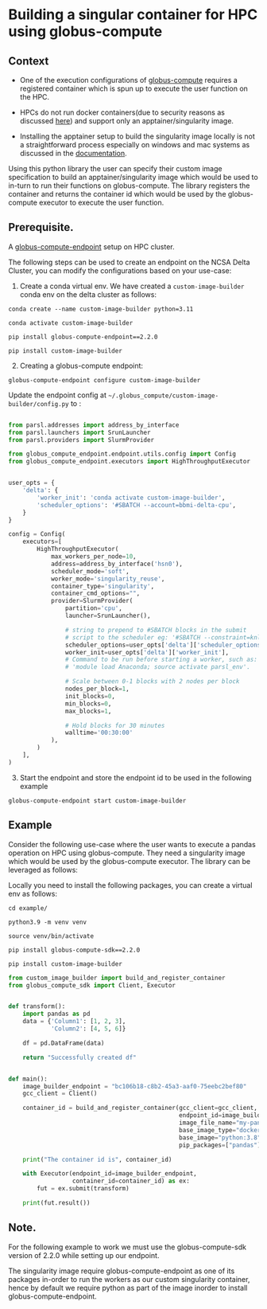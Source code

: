 # Building a singular container for HPC using globus-compute

## Context
* One of the execution configurations of [globus-compute](https://www.globus.org/compute) requires a registered container which is spun up to execute the user function on the HPC.

* HPCs do not run docker containers(due to security reasons as discussed [here](https://docs.vscentrum.be/software/singularity.html)) and support only an apptainer/singularity image.

* Installing the apptainer setup to build the singularity image locally is not a straightforward process especially on windows and mac systems as discussed in the [documentation](https://apptainer.org/docs/admin/main/installation.html).

Using this python library the user can specify their custom image specification to build an apptainer/singularity image 
which would be used to in-turn to run their functions on globus-compute. The library registers the container and 
returns the container id which would be used by the globus-compute executor to execute the user function.


## Prerequisite.
A [globus-compute-endpoint](https://globus-compute.readthedocs.io/en/latest/endpoints.html) setup on HPC cluster.

The following steps can be used to create an endpoint on the NCSA Delta Cluster, you can modify the configurations based on your use-case:

1. Create a conda virtual env. We have created a ```custom-image-builder``` conda env on the delta cluster as follows:
```shell
conda create --name custom-image-builder python=3.11

conda activate custom-image-builder

pip install globus-compute-endpoint==2.2.0

pip install custom-image-builder
```

2. Creating a globus-compute endpoint:

```shell
globus-compute-endpoint configure custom-image-builder
```

Update the endpoint config at ```~/.globus_compute/custom-image-builder/config.py``` to :
```python

from parsl.addresses import address_by_interface
from parsl.launchers import SrunLauncher
from parsl.providers import SlurmProvider

from globus_compute_endpoint.endpoint.utils.config import Config
from globus_compute_endpoint.executors import HighThroughputExecutor


user_opts = {
    'delta': {
        'worker_init': 'conda activate custom-image-builder',
        'scheduler_options': '#SBATCH --account=bbmi-delta-cpu',
    }
}

config = Config(
    executors=[
        HighThroughputExecutor(
            max_workers_per_node=10,
            address=address_by_interface('hsn0'),
            scheduler_mode='soft',
            worker_mode='singularity_reuse',
            container_type='singularity',
            container_cmd_options="",
            provider=SlurmProvider(
                partition='cpu',
                launcher=SrunLauncher(),

                # string to prepend to #SBATCH blocks in the submit
                # script to the scheduler eg: '#SBATCH --constraint=knl,quad,cache'
                scheduler_options=user_opts['delta']['scheduler_options'],
                worker_init=user_opts['delta']['worker_init'],
                # Command to be run before starting a worker, such as:
                # 'module load Anaconda; source activate parsl_env'.

                # Scale between 0-1 blocks with 2 nodes per block
                nodes_per_block=1,
                init_blocks=0,
                min_blocks=0,
                max_blocks=1,

                # Hold blocks for 30 minutes
                walltime='00:30:00'
            ),
        )
    ],
)
```

3. Start the endpoint and store the endpoint id to be used in the following example

```shell
globus-compute-endpoint start custom-image-builder
```


## Example

Consider the following use-case where the user wants to execute a pandas operation on HPC using globus-compute.
They need a singularity image which would be used by the globus-compute executor. The library can be leveraged as follows:

Locally you need to install the following packages, you can create a virtual env as follows:


```shell
cd example/

python3.9 -m venv venv

source venv/bin/activate

pip install globus-compute-sdk==2.2.0

pip install custom-image-builder
```


```python
from custom_image_builder import build_and_register_container
from globus_compute_sdk import Client, Executor


def transform():
    import pandas as pd
    data = {'Column1': [1, 2, 3],
            'Column2': [4, 5, 6]}

    df = pd.DataFrame(data)

    return "Successfully created df"


def main():
    image_builder_endpoint = "bc106b18-c8b2-45a3-aaf0-75eebc2bef80"
    gcc_client = Client()

    container_id = build_and_register_container(gcc_client=gcc_client,
                                                endpoint_id=image_builder_endpoint,
                                                image_file_name="my-pandas-image",
                                                base_image_type="docker",
                                                base_image="python:3.8",
                                                pip_packages=["pandas"])

    print("The container id is", container_id)

    with Executor(endpoint_id=image_builder_endpoint,
                  container_id=container_id) as ex:
        fut = ex.submit(transform)

    print(fut.result())
```


## Note.
For the following example to work we must use the globus-compute-sdk version of 2.2.0 while setting up our endpoint.

The singularity image require globus-compute-endpoint as one of its packages in-order to run the workers as our custom 
singularity container, hence by default we require python as part of the image inorder to install globus-compute-endpoint. 
